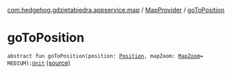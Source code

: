 [com.hedgehog.gdzietabiedra.appservice.map](../index.md) / [MapProvider](index.md) / [goToPosition](./go-to-position.md)

# goToPosition

`abstract fun goToPosition(position: `[`Position`](../../com.github.asvid.biedra.domain/-position/index.md)`, mapZoom: `[`MapZoom`](../-map-zoom/index.md)` = MEDIUM): `[`Unit`](https://kotlinlang.org/api/latest/jvm/stdlib/kotlin/-unit/index.html) [(source)](https://github.com/asvid/GdzieTaBiedra/tree/master/app/src/main/java/com/hedgehog/gdzietabiedra/appservice/map/MapProvider.kt#L24)